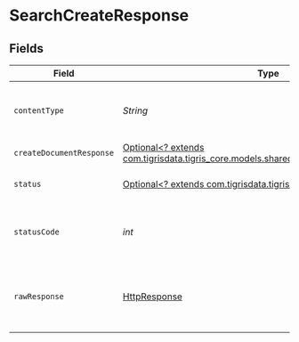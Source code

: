 # SearchCreateResponse


## Fields

| Field                                                                                                                                | Type                                                                                                                                 | Required                                                                                                                             | Description                                                                                                                          |
| ------------------------------------------------------------------------------------------------------------------------------------ | ------------------------------------------------------------------------------------------------------------------------------------ | ------------------------------------------------------------------------------------------------------------------------------------ | ------------------------------------------------------------------------------------------------------------------------------------ |
| `contentType`                                                                                                                        | *String*                                                                                                                             | :heavy_check_mark:                                                                                                                   | HTTP response content type for this operation                                                                                        |
| `createDocumentResponse`                                                                                                             | [Optional<? extends com.tigrisdata.tigris_core.models.shared.CreateDocumentResponse>](../../models/shared/CreateDocumentResponse.md) | :heavy_minus_sign:                                                                                                                   | OK                                                                                                                                   |
| `status`                                                                                                                             | [Optional<? extends com.tigrisdata.tigris_core.models.shared.Status>](../../models/shared/Status.md)                                 | :heavy_minus_sign:                                                                                                                   | Default error response                                                                                                               |
| `statusCode`                                                                                                                         | *int*                                                                                                                                | :heavy_check_mark:                                                                                                                   | HTTP response status code for this operation                                                                                         |
| `rawResponse`                                                                                                                        | [HttpResponse<InputStream>](https://docs.oracle.com/en/java/javase/11/docs/api/java.net.http/java/net/http/HttpResponse.html)        | :heavy_check_mark:                                                                                                                   | Raw HTTP response; suitable for custom response parsing                                                                              |